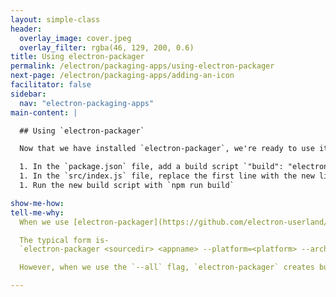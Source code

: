 ```yaml
---
layout: simple-class
header:
  overlay_image: cover.jpeg
  overlay_filter: rgba(46, 129, 200, 0.6)
title: Using electron-packager
permalink: /electron/packaging-apps/using-electron-packager
next-page: /electron/packaging-apps/adding-an-icon
facilitator: false
sidebar:
  nav: "electron-packaging-apps"
main-content: |

  ## Using `electron-packager`

  Now that we have installed `electron-packager`, we're ready to use it. We could type out the entire command every time, but it's best practice to add a build script to the `package.json` file. This means that every time we run the default build script, our specific list of commands will be run.

  1. In the `package.json` file, add a build script `"build": "electron-packager . <app-name> --all --overwrite --ignore=node_modules/electron-*"` in "scripts" of package.json. (Ignore all dependency apps the same way.)
  1. In the `src/index.js` file, replace the first line with the new line `const { BrowserWindow, app } = require('electron');`. (The current line is pre-populated by `electron-forge` and doesn't play nicely with `electron-packager`.)
  1. Run the new build script with `npm run build`

show-me-how:
tell-me-why:
  When we use [electron-packager](https://github.com/electron-userland/electron-packager#usage), we have some options about how and what we build the applications.

  The typical form is-
  `electron-packager <sourcedir> <appname> --platform=<platform> --arch=<arch> [optional flags...]`

  However, when we use the `--all` flag, `electron-packager` creates bundles for all valid combinations of target platforms/architectures.

---
```

